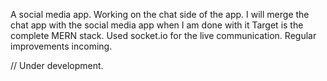 A social media app.
Working on the chat side of the app.
I will merge the chat app with the social media app when I am done with it
Target is the complete MERN stack.
Used socket.io for the live communication.
Regular improvements incoming.

// Under development.


